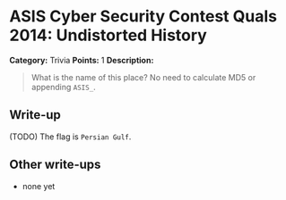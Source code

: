 # ASIS Cyber Security Contest Quals 2014: Undistorted History

**Category:** Trivia
**Points:** 1
**Description:**

> What is the name of this place?
> No need to calculate MD5 or appending `ASIS_`.

## Write-up

(TODO) The flag is `Persian Gulf`.

## Other write-ups

* none yet
